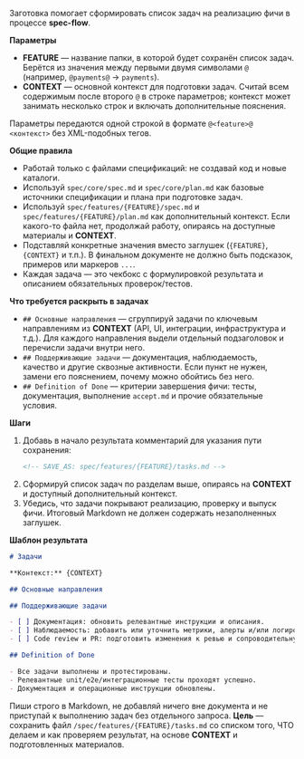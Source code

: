 <!-- spec-flow: список задач -->

Заготовка помогает сформировать список задач на реализацию фичи в процессе **spec-flow**.

**Параметры**

- **FEATURE** — название папки, в которой будет сохранён список задач. Берётся из значения между первыми двумя символами `@` (например, `@payments@` → `payments`).
- **CONTEXT** — основной контекст для подготовки задач. Считай всем содержимым после второго `@` в строке параметров; контекст может занимать несколько строк и включать дополнительные пояснения.

Параметры передаются одной строкой в формате `@<feature>@ <контекст>` без XML-подобных тегов.

**Общие правила**

- Работай только с файлами спецификаций: не создавай код и новые каталоги.
- Используй `spec/core/spec.md` и `spec/core/plan.md` как базовые источники спецификации и плана при подготовке задач.
- Используй `spec/features/{FEATURE}/spec.md` и `spec/features/{FEATURE}/plan.md` как дополнительный контекст. Если какого-то файла нет, продолжай работу, опираясь на доступные материалы и **CONTEXT**.
- Подставляй конкретные значения вместо заглушек (`{FEATURE}`, `{CONTEXT}` и т.п.). В финальном документе не должно быть подсказок, примеров или маркеров `...`.
- Каждая задача — это чекбокс с формулировкой результата и описанием обязательных проверок/тестов.

**Что требуется раскрыть в задачах**

- `## Основные направления` — сгруппируй задачи по ключевым направлениям из **CONTEXT** (API, UI, интеграции, инфраструктура и т.д.). Для каждого направления выдели отдельный подзаголовок и перечисли задачи внутри него.
- `## Поддерживающие задачи` — документация, наблюдаемость, качество и другие сквозные активности. Если пункт не нужен, замени его пояснением, почему можно обойтись без него.
- `## Definition of Done` — критерии завершения фичи: тесты, документация, выполнение `accept.md` и прочие обязательные условия.

**Шаги**

1. Добавь в начало результата комментарий для указания пути сохранения:
   ```md
   <!-- SAVE_AS: spec/features/{FEATURE}/tasks.md -->
   ```
2. Сформируй список задач по разделам выше, опираясь на **CONTEXT** и доступный дополнительный контекст.
3. Убедись, что задачи покрывают реализацию, проверку и выпуск фичи. Итоговый Markdown не должен содержать незаполненных заглушек.

**Шаблон результата**

```md
# Задачи

**Контекст:** {CONTEXT}

## Основные направления

## Поддерживающие задачи

- [ ] Документация: обновить релевантные инструкции и описания.
- [ ] Наблюдаемость: добавить или уточнить метрики, алерты и/или логирование.
- [ ] Code review и PR: подготовить изменения к ревью и сопроводительную информацию.

## Definition of Done

- Все задачи выполнены и протестированы.
- Релевантные unit/e2e/интеграционные тесты проходят успешно.
- Документация и операционные инструкции обновлены.
```

Пиши строго в Markdown, не добавляй ничего вне документа и не приступай к выполнению задач без отдельного запроса. **Цель** — сохранить файл `/spec/features/{FEATURE}/tasks.md` со списком того, ЧТО делаем и как проверяем результат, на основе **CONTEXT** и подготовленных материалов.
